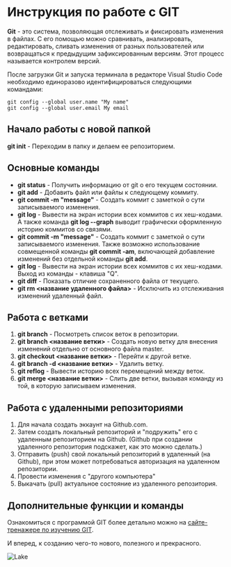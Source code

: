 # Инструкция по работе с GIT

**Git** - это система, позволяющая отслеживать и фиксировать изменения в файлах. С его помощью можно сравнивать, анализировать, редактировать, сливать изменения от разных пользователей или возвращаться к предыдущим зафиксированным версиям. Этот процесс называется контролем версий.

После загрузки Git и запуска терминала в редакторе Visual Studio Code необходимо единоразово идентифицироваться следующими командами:

    git config --global user.name "My name"
    git config --global user.email My email

## Начало работы с новой папкой

**git init** - Переходим в папку и делаем ее репозиторием.

## Основные команды

* **git status** - Получить информацию от git о его текущем состоянии.
* **git add** - Добавить файл или файлы к следующему коммиту.
* **git commit -m "message"** - Создать коммит с заметкой о сути записываемого изменения.
* **git log** - Вывести на экран истории всех коммитов с их хеш-кодами. А также команда **git log --graph** выводит графически оформленную историю коммитов со связями. 
* **git commit -m "message"** - Создать коммит с заметкой о сути записываемого изменения. Также возможно использование cовмещенной команды **git commit -am**, включающей добавление изменений без отдельной команды **git add**.
* **git log** - Вывести на экран истории всех коммитов с их хеш-кодами. Выход из команды - клавиша "Q".
* **git diff** - Показать отличие сохраненного файла от текущего.
* **git rm <название удаленного файла>** - Исключить из отслеживания изменений удаленный файл.

## Работа с ветками

1. **git branch** - Посмотреть список веток в репозитории.
2. **git branch <название ветки>** - Создать новую ветку для внесения изменений отдельно от основного файла master.
3. **git checkout <название ветки>** - Перейти к другой ветке.
4. **git branch -d <название ветки>** - Удалить ветку.
5. **git reflog** - Вывести историю всех перемещений между веток.
6. **git merge <название ветки>** - Слить две ветки, вызывая команду из той, в которую записываем изменения.

## Работа с удаленными репозиториями

1. Для начала создать эккаунт на Github.com.
2. Затем создать локальный репозиторий и "подружить" его с удаленным репозиторием на Github. (Github при создании удаленного репозитория подскажет, как это можно сделать.)
3. Отправить (push) свой локальный репозиторий в удаленный (на Github), при этом может потребоваться авторизация на удаленном репозитории.
4. Провести изменения с "другого компьютера"
5. Выкачать (pull) актуальное состояние из удаленного репозитория.





## Дополнительные функции и команды

Ознакомиться с программой GIT более детально можно на [сайте-тренажере по изучению GIT](https://learngitbranching.js.org).

И вперед, к созданию чего-то нового, полезного и прекрасного.

![Lake](Lake_Multa.JPG)

